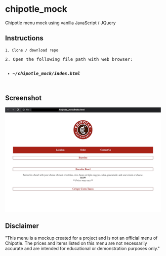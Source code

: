 # chipotle_mock

Chipotle menu mock using vanilla JavaScript / JQuery

Instructions
---

```
1. Clone / download repo
```

<pre>
2. Open the following file path with web browser:
 <ul><li><b><i>~/chipotle_mock/index.html</i></b></li></ul>
</pre>

Screenshot
---

![alt text](screenshots/screenshot_ui.png "Screenshot of UI")


Disclaimer
---

"This menu is a mockup created for a project and is not an official menu of Chipotle. The prices and items listed on this menu are not necessarily accurate and are intended for educational or demonstration purposes only."
